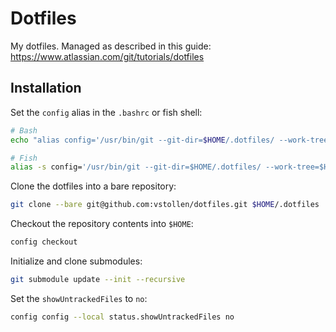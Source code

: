 # Dotfiles
My dotfiles. Managed as described in this guide: https://www.atlassian.com/git/tutorials/dotfiles

## Installation
Set the `config` alias in the `.bashrc` or fish shell:
```sh
# Bash
echo "alias config='/usr/bin/git --git-dir=$HOME/.dotfiles/ --work-tree=$HOME'" >> $HOME/.bashrc

# Fish
alias -s config='/usr/bin/git --git-dir=$HOME/.dotfiles/ --work-tree=$HOME'
```

Clone the dotfiles into a bare repository:
```sh
git clone --bare git@github.com:vstollen/dotfiles.git $HOME/.dotfiles
```

Checkout the repository contents into `$HOME`:
```sh
config checkout
```

Initialize and clone submodules:
```sh
git submodule update --init --recursive
```

Set the `showUntrackedFiles` to `no`:
```sh
config config --local status.showUntrackedFiles no
```
